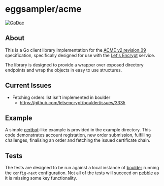 # eggsampler/acme

[![GoDoc](https://godoc.org/github.com/eggsampler/acme?status.svg)](https://godoc.org/github.com/eggsampler/acme)

## About

This is a Go client library implementation for the [ACME v2 revision 09](https://tools.ietf.org/html/draft-ietf-acme-acme-09) specification, specifically designed for use with the [Let's Encrypt](https://letsencrypt.org/) service. 

The library is designed to provide a wrapper over exposed directory endpoints and wrap the objects in easy to use structures.

## Current Issues
* Fetching orders list isn't implemented in boulder
  * https://github.com/letsencrypt/boulder/issues/3335

## Example

A simple [certbot](https://certbot.eff.org/)-like example is provided in the example directory.
This code demonstrates account registation, new order submission, fulfilling challenges, finalising an order and fetching the issued certificate chain.

## Tests

The tests are designed to be run against a local instance of [boulder](https://github.com/letsencrypt/boulder) running the `config-next` configuration.
Not all of the tests will succeed on [pebble](https://github.com/letsencrypt/pebble) as it is missing some key functionality.